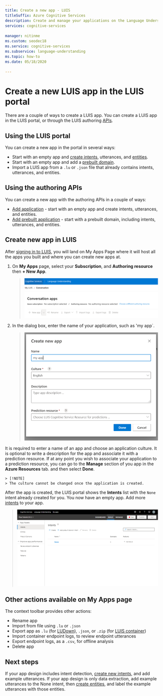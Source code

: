 ```yaml
---
title: Create a new app - LUIS
titleSuffix: Azure Cognitive Services
description: Create and manage your applications on the Language Understanding (LUIS) webpage.
services: cognitive-services

manager: nitinme
ms.custom: seodec18
ms.service: cognitive-services
ms.subservice: language-understanding
ms.topic: how-to
ms.date: 05/18/2020

---
```


# Create a new LUIS app in the LUIS portal
There are a couple of ways to create a LUIS app. You can create a LUIS app in the LUIS portal, or through the LUIS authoring [APIs](developer-reference-resource.md).

## Using the LUIS portal

You can create a new app in the portal in several ways:

* Start with an empty app and [create intents](luis-how-to-add-intents.md), utterances, and [entities](luis-how-to-add-entities.md).
* Start with an empty app and add a [prebuilt domain](luis-how-to-use-prebuilt-domains.md).
* Import a LUIS app from a `.lu` or `.json` file that already contains intents, utterances, and entities.

## Using the authoring APIs
You can create a new app with the authoring APIs in a couple of ways:

* [Add application](https://westeurope.dev.cognitive.microsoft.com/docs/services/luis-programmatic-apis-v3-0-preview/operations/5890b47c39e2bb052c5b9c2f) - start with an empty app and create intents, utterances, and entities.
* [Add prebuilt application](https://westeurope.dev.cognitive.microsoft.com/docs/services/luis-programmatic-apis-v3-0-preview/operations/59104e515aca2f0b48c76be5) - start with a prebuilt domain, including intents, utterances, and entities.


<a name="export-app"></a>
<a name="import-new-app"></a>
<a name="delete-app"></a>

## Create new app in LUIS

After [signing in to LUIS](sign-in-luis-portal.md), you will land on My Apps Page where it will host all the apps you built and where you can create new apps at.

1. On **My Apps** page, select your **Subscription**, and  **Authoring resource** then **+ New App**. 

   > ![LUIS my apps page](./media/app-settings/select-sub-and-resource.png)

1. In the dialog box, enter the name of your application, such as 'my app`.

   > ![Create new app dialog](./media/app-settings/create-new-app-luis.png)

It is required to enter a name of an app and choose an application culture. It is optional to write a description for the app and associate it with a prediction resource.  If at any point you wish to associate your application to a prediction resource, you can go to the **Manage** section of you app in the **Azure Resources** tab.  and then select **Done**. 

    > [!NOTE]
    > The culture cannot be changed once the application is created.

After the app is created, the LUIS portal shows the **Intents** list with the `None` intent already created for you. You now have an empty app. Add more [intents](luis-how-to-add-intents.md) to your app.

    
   > ![Intents list with None intent created with no example utterances](media/pizza-tutorial-new-app-empty-intent-list.png)

## Other actions available on My Apps page

The context toolbar provides other actions:

* Rename app
* Import from file using `.lu` or `.json`
* Export app as `.lu` (for [LUDown](https://github.com/microsoft/botbuilder-tools/tree/master/packages/Ludown)), `.json`, or `.zip` (for [LUIS container](luis-container-howto.md))
* Import container endpoint logs, to review endpoint utterances
* Export endpoint logs, as a `.csv`, for offline analysis
* Delete app

## Next steps

If your app design includes intent detection, [create new intents](luis-how-to-add-intents.md), and add example utterances. If your app design is only data extraction, add example utterances to the None intent, then [create entities](luis-how-to-add-example-utterances.md), and label the example utterances with those entities.
